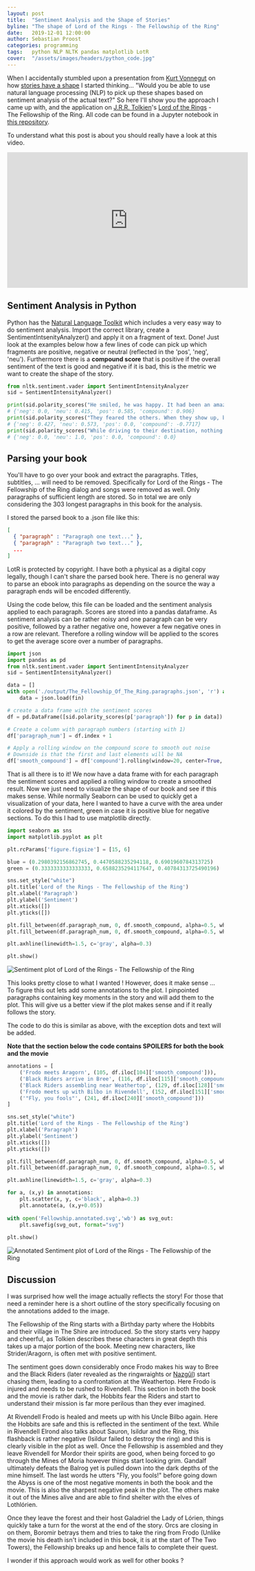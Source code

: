 ```yaml
---
layout: post
title:  "Sentiment Analysis and the Shape of Stories"
byline: "The shape of Lord of the Rings - The Fellowship of the Ring"
date:   2019-12-01 12:00:00
author: Sebastian Proost
categories: programming
tags:	python NLP NLTK pandas matplotlib LotR
cover:  "/assets/images/headers/python_code.jpg"
---
```


When I accidentally stumbled upon a presentation from [Kurt Vonnegut](https://en.wikipedia.org/wiki/Kurt_Vonnegut) 
on how [stories have a shape](https://www.youtube.com/watch?v=oP3c1h8v2ZQ) I started thinking... "Would you be able 
to use natural language processing (NLP) to pick up these shapes based on sentiment analysis of the actual text?" So 
here I'll show you the approach I came up with, and the application on 
[J.R.R. Tolkien](https://en.wikipedia.org/wiki/J._R._R._Tolkien)'s 
[Lord of the Rings](https://en.wikipedia.org/wiki/The_Lord_of_the_Rings) - The Fellowship of the Ring. All code can be
found in a Jupyter notebook in [this repository](https://github.com/4dcu-be/ShapeOfStories-SentimentAnalysis).


To understand what this post is about you should really have a look at this video. 
<iframe width="560" height="315" src="https://www.youtube.com/embed/oP3c1h8v2ZQ" frameborder="0" allow="accelerometer; autoplay; encrypted-media; gyroscope; picture-in-picture" allowfullscreen></iframe>

## Sentiment Analysis in Python

Python has the [Natural Language Toolkit](https://www.nltk.org/) which includes a very easy way to do sentiment 
analysis. Import the correct library, create a SentimentIntsenityAnalyzer() and apply it on a fragment of text. Done! 
Just look at the examples below how a few lines of code can pick up which fragments are positive, negative or 
neutral (reflected in the 'pos', 'neg', 'neu'). Furthermore there is a **compound score** that is positive if the overall
sentiment of the text is good and negative if it is bad, this is the metric we want to create the shape of the story.

```python
from nltk.sentiment.vader import SentimentIntensityAnalyzer
sid = SentimentIntensityAnalyzer()

print(sid.polarity_scores("He smiled, he was happy. It had been an amazing day!"))
# {'neg': 0.0, 'neu': 0.415, 'pos': 0.585, 'compound': 0.906}
print(sid.polarity_scores("They feared the others. When they show up, bad things happen."))
# {'neg': 0.427, 'neu': 0.573, 'pos': 0.0, 'compound': -0.7717}
print(sid.polarity_scores("While driving to their destination, nothing happened."))
# {'neg': 0.0, 'neu': 1.0, 'pos': 0.0, 'compound': 0.0}
```

## Parsing your book

You'll have to go over your book and extract the paragraphs. Titles, subtitles, ... will need to be removed. 
Specifically for Lord of the Rings - The Fellowship of the Ring dialog and songs were removed as well. Only paragraphs 
of sufficient length are stored. So in total we are only considering the 303 longest paragraphs in this book for the 
analysis. 

I stored the parsed book to a .json file like this:

```json
[
  { "paragraph" : "Paragraph one text..." },
  { "paragraph" : "Paragraph two text..." },
  ...
]
```

LotR is protected by copyright. I have both a physical as a digital copy legally, though I can't share the parsed 
book here. There is no general way to parse an ebook into paragraphs as depending on the source the way a paragraph ends
will be encoded differently.

Using the code below, this file can be loaded and the sentiment analysis applied to each paragraph. Scores are stored 
into a pandas dataframe. As sentiment analysis can be rather noisy and one paragraph can be very positive, followed by 
a rather negative one, however a few negative ones in a row are relevant. Therefore a rolling window will be applied 
to the scores to get the average score over a number of paragraphs.

```python
import json
import pandas as pd
from nltk.sentiment.vader import SentimentIntensityAnalyzer
sid = SentimentIntensityAnalyzer()

data = []
with open('./output/The_Fellowship_Of_The_Ring.paragraphs.json', 'r') as fin:
    data = json.load(fin)

# create a data frame with the sentiment scores
df = pd.DataFrame([sid.polarity_scores(p['paragraph']) for p in data])

# Create a column with paragraph numbers (starting with 1)
df['paragraph_num'] = df.index + 1

# Apply a rolling window on the compound score to smooth out noise
# Downside is that the first and last elements will be NA
df['smooth_compound'] = df['compound'].rolling(window=20, center=True, win_type='triang').mean()
```

That is all there is to it! We now have a data frame with for each paragraph the sentiment scores and applied a rolling 
window to create a smoothed result. Now we just need to visualize the shape of our book and see if this makes sense. 
While normally Seaborn can be used to quickly get a visualization of your data, here I wanted to have a curve with the
area under it colored by the sentiment, green in case it is positive blue for negative sections. To do this I had to use
matplotlib directly. 

```python
import seaborn as sns
import matplotlib.pyplot as plt

plt.rcParams['figure.figsize'] = [15, 6]

blue = (0.2980392156862745, 0.4470588235294118, 0.6901960784313725)
green = (0.3333333333333333, 0.6588235294117647, 0.40784313725490196)

sns.set_style("white")
plt.title('Lord of the Rings - The Fellowship of the Ring')
plt.xlabel('Paragraph')
plt.ylabel('Sentiment')
plt.xticks([])
plt.yticks([])

plt.fill_between(df.paragraph_num, 0, df.smooth_compound, alpha=0.5, where=df.smooth_compound >= 0, facecolor=green, interpolate=True)
plt.fill_between(df.paragraph_num, 0, df.smooth_compound, alpha=0.5, where=df.smooth_compound < 0, facecolor=blue, interpolate=True)

plt.axhline(linewidth=1.5, c='gray', alpha=0.3)

plt.show()
```

![Sentiment plot of Lord of the Rings - The Fellowship of the Ring](/assets/posts/2019-12-01-Sentiment-Analysis/Fellowship.svg)

This looks pretty close to what I wanted ! However, does it make sense ... To figure this out lets add some annotations
to the plot. I pinpointed paragraphs containing key moments in the story and will add them to the plot. This will give
us a better view if the plot makes sense and if it really follows the story.

The code to do this is similar as above, with the exception dots and text will be added.

**Note that the section below the code contains SPOILERS for both the book and the movie**

```python
annotations = [
    ('Frodo meets Aragorn', (105, df.iloc[104]['smooth_compound'])),
    ('Black Riders arrive in Bree', (116, df.iloc[115]['smooth_compound'])),
    ('Black Riders assembling near Weathertop', (129, df.iloc[128]['smooth_compound'])),
    ('Frodo meets up with Bilbo in Rivendell', (152, df.iloc[151]['smooth_compound'])),
    ('"Fly, you fools"', (241, df.iloc[240]['smooth_compound']))
]

sns.set_style("white")
plt.title('Lord of the Rings - The Fellowship of the Ring')
plt.xlabel('Paragraph')
plt.ylabel('Sentiment')
plt.xticks([])
plt.yticks([])

plt.fill_between(df.paragraph_num, 0, df.smooth_compound, alpha=0.5, where=df.smooth_compound >= 0, facecolor=green, interpolate=True)
plt.fill_between(df.paragraph_num, 0, df.smooth_compound, alpha=0.5, where=df.smooth_compound < 0, facecolor=blue, interpolate=True)

plt.axhline(linewidth=1.5, c='gray', alpha=0.3)

for a, (x,y) in annotations:
    plt.scatter(x, y, c='black', alpha=0.3)
    plt.annotate(a, (x,y+0.05))
  
with open('Fellowship.annotated.svg','wb') as svg_out:
    plt.savefig(svg_out, format="svg")
    
plt.show()
```

![Annotated Sentiment plot of Lord of the Rings - The Fellowship of the Ring](/assets/posts/2019-12-01-Sentiment-Analysis/Fellowship.annotated.svg)

## Discussion

I was surprised how well the image actually reflects the story! For those that need a reminder here is a 
short outline of the story specifically focusing on the annotations added to the image.

The Fellowship of the Ring starts with a Birthday party where the Hobbits and their village in The Shire are introduced.
So the story starts very happy and cheerful, as Tolkien describes these characters in great depth this takes up a major
portion of the book. Meeting new characters, like Strider/Aragorn, is often met with positive sentiment.

The sentiment goes down considerably once Frodo makes his way to Bree and the Black Riders (later revealed as the
ringwraights or [Nazgûl](https://lotr.fandom.com/wiki/Nazg%C3%BBl)) start chasing them, leading to a confrontation at 
the Weathertop. Here Frodo is injured and needs to be rushed to Rivendell. This section in both the book and the movie
is rather dark, the Hobbits fear the Riders and start to understand their mission is far more perilous than they ever
imagined.

At Rivendell Frodo is healed and meets up with his Uncle Bilbo again. Here the Hobbits are safe and this is reflected in
the sentiment of the text. While in Rivendell Elrond also talks about Sauron, Isildur and the Ring, this flashback is
rather negative (Isildur failed to destroy the ring) and this is clearly visible in the plot as well. Once the 
Fellowship is assembled and they leave Rivendell for Mordor their spirits are good, when being forced to go through the 
Mines of Moria however things start looking grim. Gandalf ultimately defeats the Balrog yet is pulled down into the dark
depths of the mine himself. The last words he utters "Fly, you fools!" before going down the Abyss is one of the most 
negative moments in both the book and the movie. This is also the sharpest negative peak in the plot. The others 
make it out of the Mines alive and are able to find shelter with the elves of Lothlórien. 

Once they leave the forest and their host Galadriel the Lady of Lórien, things quickly take a turn
for the worst at the end of the story. Orcs are closing in on them, Boromir betrays them and tries to take the ring from
Frodo (Unlike the movie his death isn't included in this book, it is at the start of The Two Towers), the Fellowship 
breaks up and hence fails to complete their quest.

I wonder if this approach would work as well for other books ?
